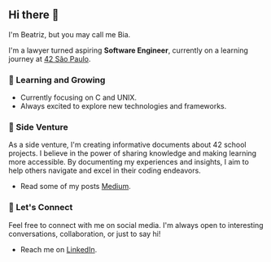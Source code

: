 <!--
**bbazaglia/bbazaglia** is a ✨ _special_ ✨ repository because its `README.md` (this file) appears on your GitHub profile.

Here are some ideas to get you started:

- 🔭 I’m currently working on ...
- 🌱 I’m currently learning ...
- 👯 I’m looking to collaborate on ...
- 🤔 I’m looking for help with ...
- 💬 Ask me about ...
- 📫 How to reach me: ...
- 😄 Pronouns: ...
- ⚡ Fun fact: ...
-->

## Hi there 👋
I'm Beatriz, but you may call me Bia.

I'm a lawyer turned aspiring <strong>Software Engineer</strong>, currently on a learning journey at [42 São Paulo](https://www.42network.org/). 

### 🌱 Learning and Growing

- Currently focusing on C and UNIX.
- Always excited to explore new technologies and frameworks.

### 🎯 Side Venture

As a side venture, I'm creating informative documents about 42 school projects.
I believe in the power of sharing knowledge and making learning more accessible. By documenting my experiences and insights, I aim to help others navigate and excel in their coding endeavors.

- Read some of my posts [Medium](https://medium.com/@beatrizbazaglia).

### 🤝 Let's Connect

Feel free to connect with me on social media. I'm always open to interesting conversations, collaboration, or just to say hi!

- Reach me on [LinkedIn](https://www.linkedin.com/in/beatriz-bazaglia-4a1110254/).
